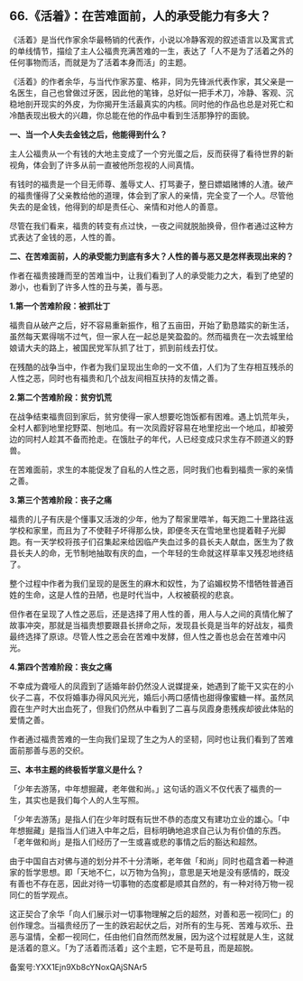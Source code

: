 ## 66.《活着》：在苦难面前，人的承受能力有多大？
《活着》是当代作家余华最畅销的代表作，小说以冷静客观的叙述语言以及寓言式的单线情节，描绘了主人公福贵充满苦难的一生，表达了「人不是为了活着之外的任何事物而活，而就是为了活着本身而活」的主题。


《活着》的作者余华，与当代作家苏童、格非，同为先锋派代表作家，其父亲是一名医生，自己也曾做过牙医，因此他的笔锋，总好似一把手术刀，冷静、客观、沉稳地剖开现实的外皮，为你揭开生活最真实的内核。同时他的作品也总是对死亡和冷酷表现出极大的兴趣，你总能在他的作品中看到生活那狰狞的面貌。


**一、当一个人失去金钱之后，他能得到什么？**


主人公福贵从一个有钱的大地主变成了一个穷光蛋之后，反而获得了看待世界的新视角，体会到了许多从前一直被他所忽视的人间真情。


有钱时的福贵是一个目无师尊、羞辱丈人、打骂妻子，整日嫖娼赌博的人渣。破产的福贵懂得了父亲教给他的道理，体会到了家人的亲情，完全变了一个人。尽管他失去的是金钱，他得到的却是责任心、亲情和对他人的善意。


尽管在我们看来，福贵的转变有点过快，一夜之间就脱胎换骨，但作者通过这种方式表达了金钱的恶，人性的善。


**二、在苦难面前，人的承受能力到底有多大？人性的善与恶又是怎样表现出来的？**


作者在福贵接踵而至的苦难当中，让我们看到了人的承受能力之大，看到了绝望的渺小，也看到了许多人性的丑与美，善与恶。


**1.第一个苦难阶段：被抓壮丁**


福贵自从破产之后，好不容易重新振作，租了五亩田，开始了勤恳踏实的新生活，虽然每天累得喘不过气，但一家人在一起总是笑盈盈的。然而福贵在一次去城里给娘请大夫的路上，被国民党军队抓了壮丁，抓到前线去打仗。


在残酷的战争当中，作者为我们呈现出生命的一文不值，人们为了生存相互残杀的人性之恶，同时也有福贵和几个战友间相互扶持的友情之善。


**2.第二个苦难阶段：贫穷饥荒**


在战争结束福贵回到家后，贫穷使得一家人想要吃饱饭都有困难。遇上饥荒年头，全村人都到地里挖野菜、刨地瓜。有一次凤霞好容易在地里挖出一个地瓜，却被旁边的同村人趁其不备而抢走。在饿肚子的年代，人已经变成只求生存不顾道义的野兽。


在苦难面前，求生的本能促发了自私的人性之恶，同时我们也看到福贵一家的亲情之善。


**3.第三个苦难阶段：丧子之痛**


福贵的儿子有庆是个懂事又活泼的少年，他为了帮家里喂羊，每天跑二十里路往返学校和家里，而且为了不使鞋子坏得那么快，即便冬天在雪地里也提着鞋子光脚跑。有一天学校将孩子们召集起来给因临产失血过多的县长夫人献血，医生为了救县长夫人的命，无节制地抽取有庆的血，一个年轻的生命就这样草率又残忍地终结了。


整个过程中作者为我们呈现的是医生的麻木和奴性，为了谄媚权势不惜牺牲普通百姓的生命，这是人性的丑陋，也是时代当中，人权被藐视的悲哀。


但作者在呈现了人性之恶后，还是选择了用人性的善，用人与人之间的真情化解了故事冲突，那就是当福贵想要跟县长拼命之际，发现县长竟是当年的好战友，福贵最终选择了原谅。尽管人性之恶会在苦难中发酵，但人性之善也总会在苦难中闪光。


**4.第四个苦难阶段：丧女之痛**


不幸成为聋哑人的凤霞到了适婚年龄仍然没人说媒提亲，她遇到了能干又实在的小伙子二喜，不仅将婚事办得风风光光，婚后小两口感情也甜得像蜜糖一样。虽然凤霞在生产时大出血死了，但我们仍然从中看到了二喜与凤霞身患残疾却彼此体贴的爱情之善。


作者通过福贵苦难的一生向我们呈现了生之为人的坚韧，同时也让我们看到了苦难面前那善与恶的交织。


**三、本书主题的终极哲学意义是什么？**


「少年去游荡，中年想掘藏，老年做和尚。」这句话的涵义不仅代表了福贵的一生，其实也是我们每个人的人生写照。


「少年去游荡」是指人们在少年时既有玩世不恭的态度又有建功立业的雄心。「中年想掘藏」是指当人们进入中年之后，目标明确地追求自己认为有价值的东西。「老年做和尚」是指人们经历了一生或喜或悲的事情之后的豁达和超然。


由于中国自古对佛与道的划分并不十分清晰，老年做「和尚」同时也蕴含着一种道家的哲学思想。即「天地不仁，以万物为刍狗」，意思是天地是没有感情的，既没有善也不存在恶，因此对待一切事物的态度都是顺其自然的，有一种对待万物一视同仁的哲学观点。


这正契合了余华「向人们展示对一切事物理解之后的超然，对善和恶一视同仁」的创作理念。当福贵经历了一生的跌宕起伏之后，对所有的生与死、苦难与欢乐、丑恶与温情，全都一视同仁，任由他们自然而然发展，因为这个过程就是人生，这就是活着的意义。「为了活着而活着」这个主题，它不是苟且，而是超脱。


备案号:YXX1Ejn9Xb8cYNoxQAjSNAr5

